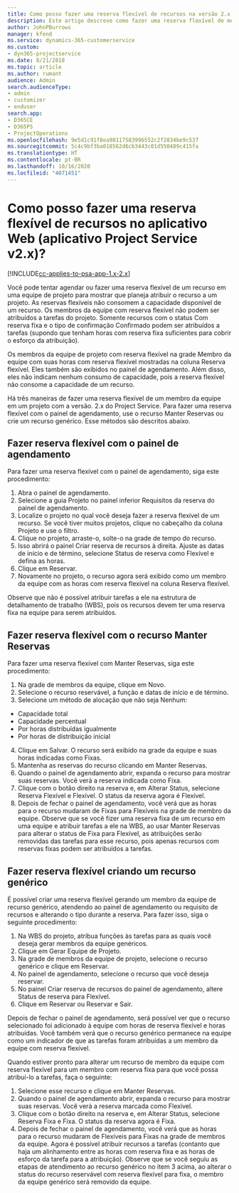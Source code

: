 ```yaml
---
title: Como posso fazer uma reserva flexível de recursos na versão 2.x do aplicativo?
description: Este artigo descreve como fazer uma reserva flexível de membros da equipe de projeto com o Project Service.
author: JohnPBurrows
manager: kfend
ms.service: dynamics-365-customerservice
ms.custom:
- dyn365-projectservice
ms.date: 8/21/2018
ms.topic: article
ms.author: rumant
audience: Admin
search.audienceType:
- admin
- customizer
- enduser
search.app:
- D365CE
- D365PS
- ProjectOperations
ms.openlocfilehash: 9e5d1c91f8ea98117583996552c2f2834be9c537
ms.sourcegitcommit: 5c4c9bf3ba018562d6cb3443c01d550489c415fa
ms.translationtype: HT
ms.contentlocale: pt-BR
ms.lasthandoff: 10/16/2020
ms.locfileid: "4071451"
---
```

# <a name="how-do-i-soft-book-resources-in-the-web-app-project-service-app-v2x"></a>Como posso fazer uma reserva flexível de recursos no aplicativo Web (aplicativo Project Service v2.x)?

[!INCLUDE[cc-applies-to-psa-app-1.x-2.x](../includes/cc-applies-to-psa-app-1x-2x.md)]

Você pode tentar agendar ou fazer uma reserva flexível de um recurso em uma equipe de projeto para mostrar que planeja atribuir o recurso a um projeto. As reservas flexíveis não consomem a capacidade disponível de um recurso. Os membros da equipe com reserva flexível não podem ser atribuídos a tarefas do projeto. Somente recursos com o status Com reserva fixa e o tipo de confirmação Confirmado podem ser atribuídos a tarefas (supondo que tenham horas com reserva fixa suficientes para cobrir o esforço da atribuição).

Os membros da equipe de projeto com reserva flexível na grade Membro da equipe com suas horas com reserva flexível mostradas na coluna Reserva flexível. Eles também são exibidos no painel de agendamento. Além disso, eles não indicam nenhum consumo de capacidade, pois a reserva flexível não consome a capacidade de um recurso.

Há três maneiras de fazer uma reserva flexível de um membro da equipe em um projeto com a versão. 2.x do Project Service. Para fazer uma reserva flexível com o painel de agendamento, use o recurso Manter Reservas ou crie um recurso genérico. Esse métodos são descritos abaixo.

## <a name="soft-book-with-the-schedule-board"></a>Fazer reserva flexível com o painel de agendamento

Para fazer uma reserva flexível com o painel de agendamento, siga este procedimento: 
1. Abra o painel de agendamento.
2. Selecione a guia Projeto no painel inferior Requisitos da reserva do painel de agendamento.
3. Localize o projeto no qual você deseja fazer a reserva flexível de um recurso. Se você tiver muitos projetos, clique no cabeçalho da coluna Projeto e use o filtro.
4. Clique no projeto, arraste-o, solte-o na grade de tempo do recurso.
5. Isso abrirá o painel Criar reserva de recursos à direita. Ajuste as datas de início e de término, selecione Status de reserva como Flexível e defina as horas. 
6. Clique em Reservar.
7. Novamente no projeto, o recurso agora será exibido como um membro da equipe com as horas com reserva flexível na coluna Reserva flexível.

Observe que não é possível atribuir tarefas a ele na estrutura de detalhamento de trabalho (WBS), pois os recursos devem ter uma reserva fixa na equipe para serem atribuídos.

## <a name="soft-book-using-the-maintain-bookings-feature"></a>Fazer reserva flexível com o recurso Manter Reservas

Para fazer uma reserva flexível com Manter Reservas, siga este procedimento:
1. Na grade de membros da equipe, clique em Novo.
2. Selecione o recurso reservável, a função e datas de início e de término.
3. Selecione um método de alocação que não seja Nenhum:
- Capacidade total
- Capacidade percentual
- Por horas distribuídas igualmente
- Por horas de distribuição inicial
4. Clique em Salvar. O recurso será exibido na grade da equipe e suas horas indicadas como Fixas.
5. Mantenha as reservas do recurso clicando em Manter Reservas.
6. Quando o painel de agendamento abrir, expanda o recurso para mostrar suas reservas. Você verá a reserva indicada como Fixa.
7. Clique com o botão direito na reserva e, em Alterar Status, selecione Reserva Flexível e Flexível. O status da reserva agora é Flexível.
8. Depois de fechar o painel de agendamento, você verá que as horas para o recurso mudaram de Fixas para Flexíveis na grade de membro da equipe.
Observe que se você fizer uma reserva fixa de um recurso em uma equipe e atribuir tarefas a ele na WBS, ao usar Manter Reservas para alterar o status de Fixa para Flexível, as atribuições serão removidas das tarefas para esse recurso, pois apenas recursos com reservas fixas podem ser atribuídos a tarefas.

## <a name="soft-book-by-creating-a-generic-resource"></a>Fazer reserva flexível criando um recurso genérico

É possível criar uma reserva flexível gerando um membro da equipe de recurso genérico, atendendo ao painel de agendamento ou requisito de recursos e alterando o tipo durante a reserva.
Para fazer isso, siga o seguinte procedimento:

1. Na WBS do projeto, atribua funções às tarefas para as quais você deseja gerar membros da equipe genéricos.
2. Clique em Gerar Equipe de Projeto.
3. Na grade de membros da equipe de projeto, selecione o recurso genérico e clique em Reservar.
4. No painel de agendamento, selecione o recurso que você deseja reservar.
5. No painel Criar reserva de recursos do painel de agendamento, altere Status de reserva para Flexível.
6. Clique em Reservar ou Reservar e Sair.

Depois de fechar o painel de agendamento, será possível ver que o recurso selecionado foi adicionado à equipe com horas de reserva flexível e horas atribuídas. Você também verá que o recurso genérico permanece na equipe como um indicador de que as tarefas foram atribuídas a um membro da equipe com reserva flexível.

Quando estiver pronto para alterar um recurso de membro da equipe com reserva flexível para um membro com reserva fixa para que você possa atribuí-lo a tarefas, faça o seguinte:

1. Selecione esse recurso e clique em Manter Reservas.
2. Quando o painel de agendamento abrir, expanda o recurso para mostrar suas reservas. Você verá a reserva marcada como Flexível.
3. Clique com o botão direito na reserva e, em Alterar Status, selecione Reserva Fixa e Fixa. O status da reserva agora é Fixa.
4. Depois de fechar o painel de agendamento, você verá que as horas para o recurso mudaram de Flexíveis para Fixas na grade de membros da equipe. Agora é possível atribuir recursos a tarefas (contanto que haja um alinhamento entre as horas com reserva fixa e as horas de esforço da tarefa para a atribuição). Observe que se você seguiu as etapas de atendimento ao recurso genérico no item 3 acima, ao alterar o status do recurso reservável com reserva flexível para fixa, o membro da equipe genérico será removido da equipe.
